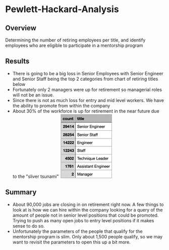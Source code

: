 # Pewlett-Hackard-Analysis
## Overview
Determining the number of retiring employees per title, and identify employees who are eligible to participate in a mentorship program
## Results
- There is going to be a big loss in Senior Employees with Senior Engineer and Senior Staff being the top 2 categories from chart of retiring titles below
- Fortunately only 2 managers were up for retirement so managerial roles will not be an issue.
- Since there is not as much loss for entry and mid level workers. We have the ability to promote from within the company
- About 30% of the workforce is up for retirement in the near future due to the "sliver tsunami"
![retiring titles](Retiring_titles.png)
## Summary
- About 90,000 jobs are closing in on retirement right now. A few things to look at is how we can hire within the company looking for a query of the amount of people not in senior level positions that could be promoted. Trying to push as many open jobs to entry level positions if it makes sense to do so. 
- Unfortunately the parameters of the people that qualify for the mentorship program is slim. Only about 1,500 people qualify, so we may want to revisit the parameters to open this up a bit more.
